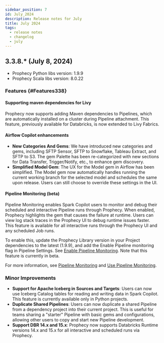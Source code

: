 ```yaml
---
sidebar_position: 7
id: July_2024
description: Release notes for July
title: July 2024
tags:
  - release notes
  - changelog
  - july
---
```


## 3.3.8.\* (July 8, 2024)

- Prophecy Python libs version: 1.9.9
- Prophecy Scala libs version: 8.0.22

### Features {#Features338}

#### Supporting maven dependencies for Livy

Prophecy now supports adding Maven dependencies to Pipelines, which are automatically installed on a cluster during Pipeline attachment. This feature, previously available for Databricks, is now extended to Livy Fabrics.

#### Airflow Copilot enhancements

- **New Categories And Gems**: We have introduced new categories and gems, including SFTP Sensor, SFTP to Snowflake, Tableau Extract, and SFTP to S3. The gem Palette has been re-categorized with new sections for Data Transfer, Trigger/Notify, etc., to enhance gem discovery.
- **Simplified Model Gem**: The UX for the Model gem in Airflow has been simplified. The Model gem now automatically handles running the current working branch for the selected model and schedules the same upon release. Users can still choose to override these settings in the UI.

#### Pipeline Monitoring (beta)

Pipeline Monitoring enables Spark Copilot users to monitor and debug their scheduled and interactive Pipeline runs through Prophecy. When enabled, Prophecy highlights the gem that causes the failure at runtime. Users can view log stack traces in the Prophecy UI to debug runtime issues faster. This feature is available for all interactive runs through the Prophecy UI and any scheduled Job runs.

To enable this, update the Prophecy Library version in your Project dependencies to the latest (1.9.9), and add the Enable Pipeline monitoring flag in Pipeline Settings. See [Enable Pipeline Monitoring](docs/Orchestration/pipeline-monitoring/enable-pipeline-monitoring.md).
Note that this feature is currently in beta.

For more information, see [Pipeline Monitoring](/docs/Orchestration/pipeline-monitoring/pipeline-monitoring.md) and [Use Pipeline Monitoring](docs/Orchestration/pipeline-monitoring/use-pipeline-monitoring.md).

### Minor Improvements

- **Support for Apache Iceberg in Sources and Targets**: Users can now use Iceberg Catalog tables for reading and writing data in Spark Copilot. This feature is currently available only in Python projects.
- **Duplicate Shared Pipelines**: Users can now duplicate a shared Pipeline from a dependency project into their current project. This is useful for teams sharing a "starter" Pipeline with basic gems and configurations, allowing other users to copy and start new Pipeline development.
- **Support DBR 14.x and 15.x**: Prophecy now supports Databricks Runtime versions 14.x and 15.x for all interactive and scheduled runs via Prophecy.
